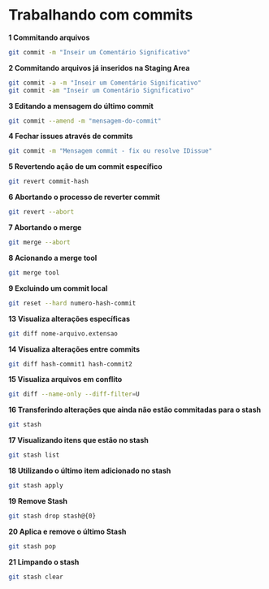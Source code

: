 # Trabalhando com commits

**1 Commitando arquivos**
```bash
git commit -m "Inseir um Comentário Significativo"
```

**2 Commitando arquivos já inseridos na Staging Area**
```bash
git commit -a -m "Inseir um Comentário Significativo"
git commit -am "Inseir um Comentário Significativo"
```

**3 Editando a mensagem do último commit**
```bash
git commit --amend -m "mensagem-do-commit"
```

**4 Fechar issues através de commits**
```bash
git commit -m "Mensagem commit - fix ou resolve IDissue"
```

**5 Revertendo ação de um commit específico**
```bash
git revert commit-hash
```

**6 Abortando o processo de reverter commit**
```bash
git revert --abort
```

**7 Abortando o merge**
```bash
git merge --abort
```

**8 Acionando a merge tool**
```bash
git merge tool
```

**9 Excluindo um commit local**
```bash
git reset --hard numero-hash-commit
```

**13 Visualiza alterações específicas**
```bash
git diff nome-arquivo.extensao
```

**14 Visualiza alterações entre commits**
```bash
git diff hash-commit1 hash-commit2
```

**15 Visualiza arquivos em conflito**
```bash
git diff --name-only --diff-filter=U
```

**16 Transferindo alterações que ainda não estão commitadas para o stash**
```bash
git stash
```

**17 Visualizando itens que estão no stash**
```bash
git stash list
```

**18 Utilizando o último item adicionado no stash**
```bash
git stash apply
```

**19 Remove Stash**
```bash
git stash drop stash@{0}
```

**20 Aplica e remove o último Stash**
```bash
git stash pop
```

**21 Limpando o stash**
```bash
git stash clear
```
